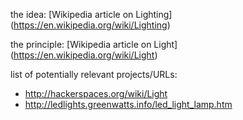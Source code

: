 the idea: [Wikipedia article on Lighting] (https://en.wikipedia.org/wiki/Lighting)

the principle: [Wikipedia article on Light] (https://en.wikipedia.org/wiki/Light)

list of potentially relevant projects/URLs:
- http://hackerspaces.org/wiki/Light
- http://ledlights.greenwatts.info/led_light_lamp.htm
